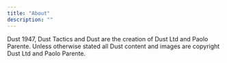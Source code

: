 ```yaml
---
title: "About"
description: ""
---
```

Dust 1947, Dust Tactics and Dust are the creation of Dust Ltd and Paolo Parente. Unless otherwise stated all Dust content and images are copyright Dust Ltd and Paolo Parente.
